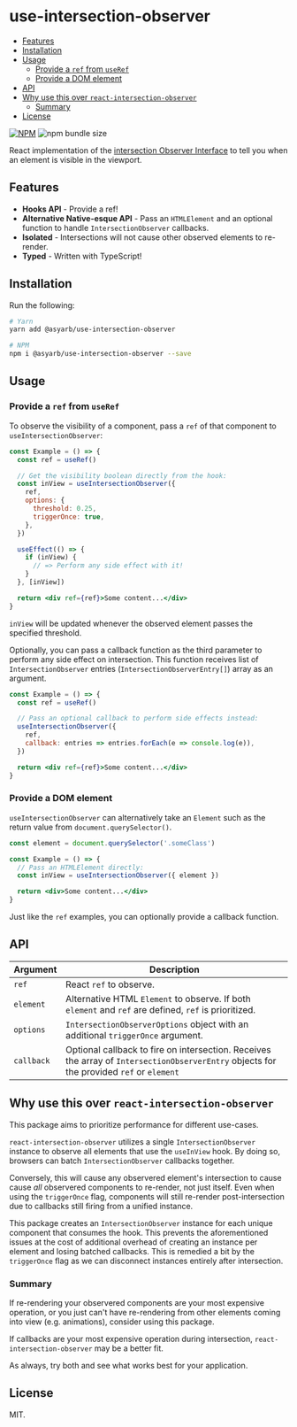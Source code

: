 # use-intersection-observer <!-- omit in toc -->

- [Features](#features)
- [Installation](#installation)
- [Usage](#usage)
  - [Provide a `ref` from `useRef`](#provide-a-ref-from-useref)
  - [Provide a DOM element](#provide-a-dom-element)
- [API](#api)
- [Why use this over `react-intersection-observer`](#why-use-this-over-react-intersection-observer)
  - [Summary](#summary)
- [License](#license)

[![NPM](https://img.shields.io/npm/v/@asyarb/use-intersection-observer.svg?&color=green)](https://www.npmjs.com/package/@asyarb/use-intersection-observer)
![npm bundle size](https://img.shields.io/bundlephobia/minzip/@asyarb/use-intersection-observer.svg?logoColor=brightgreen)

React implementation of the
[intersection Observer Interface](https://developer.mozilla.org/en-US/docs/Web/API/IntersectionObserver)
to tell you when an element is visible in the viewport.

## Features

- **Hooks API** - Provide a ref!
- **Alternative Native-esque API** - Pass an `HTMLElement` and an optional
  function to handle `IntersectionObserver` callbacks.
- **Isolated** - Intersections will not cause other observed elements to
  re-render.
- **Typed** - Written with TypeScript!

## Installation

Run the following:

```bash
# Yarn
yarn add @asyarb/use-intersection-observer

# NPM
npm i @asyarb/use-intersection-observer --save
```

## Usage

### Provide a `ref` from `useRef`

To observe the visibility of a component, pass a `ref` of that component to
`useIntersectionObserver`:

```jsx
const Example = () => {
  const ref = useRef()

  // Get the visibility boolean directly from the hook:
  const inView = useIntersectionObserver({
    ref,
    options: {
      threshold: 0.25,
      triggerOnce: true,
    },
  })

  useEffect(() => {
    if (inView) {
      // => Perform any side effect with it!
    }
  }, [inView])

  return <div ref={ref}>Some content...</div>
}
```

`inView` will be updated whenever the observed element passes the specified
threshold.

Optionally, you can pass a callback function as the third parameter to perform
any side effect on intersection. This function receives list of
`IntersectionObserver` entries (`IntersectionObserverEntry[]`) array as an
argument.

```jsx
const Example = () => {
  const ref = useRef()

  // Pass an optional callback to perform side effects instead:
  useIntersectionObserver({
    ref,
    callback: entries => entries.forEach(e => console.log(e)),
  })

  return <div ref={ref}>Some content...</div>
}
```

### Provide a DOM element

`useIntersectionObserver` can alternatively take an `Element` such as the return
value from `document.querySelector()`.

```jsx
const element = document.querySelector('.someClass')

const Example = () => {
  // Pass an HTMLElement directly:
  const inView = useIntersectionObserver({ element })

  return <div>Some content...</div>
}
```

Just like the `ref` examples, you can optionally provide a callback function.

## API

| Argument   | Description                                                                                                                              |
| ---------- | ---------------------------------------------------------------------------------------------------------------------------------------- |
| `ref`      | React `ref` to observe.                                                                                                                  |
| `element`  | Alternative HTML `Element` to observe. If both `element` and `ref` are defined, `ref` is prioritized.                                    |
| `options`  | `IntersectionObserverOptions` object with an additional `triggerOnce` argument.                                                          |
| `callback` | Optional callback to fire on intersection. Receives the array of `IntersectionObserverEntry` objects for the provided `ref` or `element` |

## Why use this over `react-intersection-observer`

This package aims to prioritize performance for different use-cases.

`react-intersection-observer` utilizes a single `IntersectionObserver` instance
to observe all elements that use the `useInView` hook. By doing so, browsers can
batch `IntersectionObserver` callbacks together.

Conversely, this will cause any observered element's intersection to cause cause
_all_ observered components to re-render, not just itself. Even when using the
`triggerOnce` flag, components will still re-render post-intersection due to
callbacks still firing from a unified instance.

This package creates an `IntersectionObserver` instance for each unique
component that consumes the hook. This prevents the aforementioned issues at the
cost of additional overhead of creating an instance per element and losing
batched callbacks. This is remedied a bit by the `triggerOnce` flag as we can
disconnect instances entirely after intersection.

### Summary

If re-rendering your observered components are your most expensive operation, or
you just can't have re-rendering from other elements coming into view (e.g.
animations), consider using this package.

If callbacks are your most expensive operation during intersection,
`react-intersection-observer` may be a better fit.

As always, try both and see what works best for your application.

## License

MIT.
